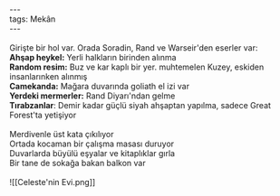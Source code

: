 ---<br>tags: Mekân<br>---<br><br>Girişte bir hol var. Orada Soradin, Rand ve Warseir'den eserler var:<br>	**Ahşap heykel:** Yerli halkların birinden alınma<br>	**Random resim:** Buz ve kar kaplı bir yer. muhtemelen Kuzey, eskiden insanlarınken alınmış<br>	**Camekanda:** Mağara duvarında goliath el izi var<br>	**Yerdeki mermerler:** Rand Diyarı'ndan gelme<br>	**Tırabzanlar**: Demir kadar güçlü siyah ahşaptan yapılma, sadece Great Forest'ta yetişiyor<br><br>Merdivenle üst kata çıkılıyor<br>	Ortada kocaman bir çalışma masası duruyor<br>	Duvarlarda büyülü eşyalar ve kitaplıklar gırla<br>	Bir tane de sokağa bakan balkon var<br><br>![[Celeste'nin Evi.png]]